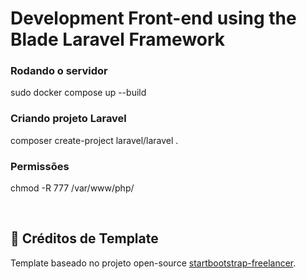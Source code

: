 # Development Front-end using the Blade Laravel Framework

### Rodando o servidor
sudo docker compose up --build

### Criando projeto Laravel
composer create-project laravel/laravel .

### Permissões
chmod -R 777 /var/www/php/ 

<br>

<a id="creditos"></a>

## 💜 Créditos de Template

Template baseado no projeto open-source [startbootstrap-freelancer](https://github.com/startbootstrap/startbootstrap-freelancer).
